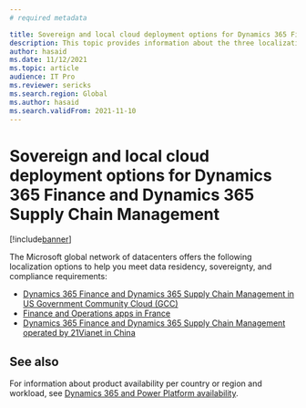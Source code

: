 ```yaml
---
# required metadata

title: Sovereign and local cloud deployment options for Dynamics 365 Finance and Dynamics 365 Supply Chain Management
description: This topic provides information about the three localization options that the Microsoft global network of datacenters offers to help you meet data residency, sovereignty, and compliance requirements.
author: hasaid
ms.date: 11/12/2021
ms.topic: article
audience: IT Pro
ms.reviewer: sericks
ms.search.region: Global
ms.author: hasaid
ms.search.validFrom: 2021-11-10
---
```


# Sovereign and local cloud deployment options for Dynamics 365 Finance and Dynamics 365 Supply Chain Management

[!include[banner](../includes/banner.md)]

The Microsoft global network of datacenters offers the following localization options to help you meet data residency, sovereignty, and compliance requirements:

- [Dynamics 365 Finance and Dynamics 365 Supply Chain Management in US Government Community Cloud (GCC)](us-gcc-deployment.md)
- [Finance and Operations apps in France](france-local-deployment.md)
- [Dynamics 365 Finance and Dynamics 365 Supply Chain Management operated by 21Vianet in China](china-local-deployment.md)

## See also

For information about product availability per country or region and workload, see [Dynamics 365 and Power Platform availability](https://dynamics.microsoft.com/availability-reports/).

